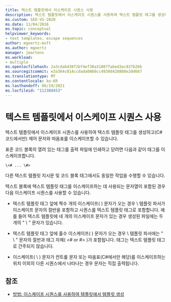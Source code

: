 ```yaml
---
title: 텍스트 템플릿에서 이스케이프 시퀀스 사용
description: 텍스트 템플릿에서 이스케이프 시퀀스를 사용하여 텍스트 템플릿 태그를 생성하고 C# 코드에서만 제어 문자와 따옴표를 이스케이프하는 방법을 알아봅니다.
ms.custom: SEO-VS-2020
ms.date: 11/04/2016
ms.topic: conceptual
helpviewer_keywords:
- text templates, escape sequences
author: mgoertz-msft
ms.author: mgoertz
manager: jmartens
ms.workload:
- multiple
ms.openlocfilehash: 2a3cdabd38f2bf4ef38a31807fabed3ac837b26b
ms.sourcegitcommit: e3a364c014ccdada0860cc4930d428808e20d667
ms.translationtype: MT
ms.contentlocale: ko-KR
ms.lasthandoff: 06/19/2021
ms.locfileid: "112388453"
---
```

# <a name="use-escape-sequences-in-text-templates"></a>텍스트 템플릿에서 이스케이프 시퀀스 사용

텍스트 템플릿에서 이스케이프 시퀀스를 사용하여 텍스트 템플릿 태그를 생성하고(C# 코드에서만) 제어 문자와 따옴표를 이스케이프할 수 있습니다.

표준 코드 블록의 열려 있는 태그를 출력 파일에 인쇄하고 닫려면 다음과 같이 태그를 이스케이프합니다.

```
\<# ... \#>
```

다른 텍스트 템플릿 지시문 및 코드 블록 태그에서도 동일한 작업을 수행할 수 있습니다.

텍스트 블록에 텍스트 템플릿 태그를 이스케이프하는 데 사용되는 문자열이 포함된 경우 다음 이스케이프 시퀀스를 사용할 수 있습니다.

- 텍스트 템플릿 태그 앞에 짝수 개의 이스케이프( ) 문자가 오는 경우 \\ 템플릿 파서가 이스케이프 문자의 절반을 포함하고 시퀀스를 텍스트 템플릿 태그로 포함합니다. 예를 들어 텍스트 템플릿에 네 개의 이스케이프 문자가 있는 경우 생성된 파일에는 두 개의 " \\ " 문자가 있습니다.

- 텍스트 템플릿 태그 앞에 홀수 이스케이프( ) 문자가 오는 경우 \\ 템플릿 파서에는 " \\ " 문자의 절반과 태그 자체( \<# or #> )가 포함됩니다. 태그는 텍스트 템플릿 태그로 간주되지 않습니다.

- 이스케이프( \\ ) 문자가 컨트롤 문자 또는 따옴표(C#에서만 해당)를 이스케이프하는 위치 이외의 다른 시퀀스에서 나타나는 경우 문자는 직접 출력됩니다.

## <a name="see-also"></a>참조

- [방법: 이스케이프 시퀀스를 사용하여 템플릿에서 템플릿 생성](../modeling/how-to-generate-templates-from-templates-by-using-escape-sequences.md)
